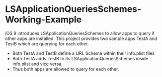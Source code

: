 # LSApplicationQueriesSchemes-Working-Example
iOS 9 introduces LSApplicationQueriesSchemes to allow apps to query if other apps are installed. This project provides two sample apps TestA and TestB which are querying for each other.

* Both TestA and TestB define a URL Scheme within their info.plist files
* Both TestA adds TestB to its LSApplicationQueriesSchemes inside info.plist and vice versa. 
* Thus both apps are allowed to query for each other. 